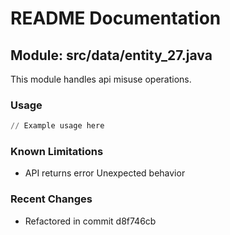# README Documentation

## Module: src/data/entity_27.java

This module handles api misuse operations.

### Usage

```python
// Example usage here
```

### Known Limitations

- API returns error Unexpected behavior

### Recent Changes

- Refactored in commit d8f746cb
